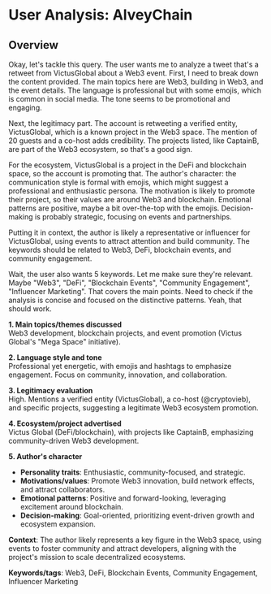 # User Analysis: AlveyChain

## Overview

<think>
Okay, let's tackle this query. The user wants me to analyze a tweet that's a retweet from VictusGlobal about a Web3 event. First, I need to break down the content provided. The main topics here are Web3, building in Web3, and the event details. The language is professional but with some emojis, which is common in social media. The tone seems to be promotional and engaging.

Next, the legitimacy part. The account is retweeting a verified entity, VictusGlobal, which is a known project in the Web3 space. The mention of 20 guests and a co-host adds credibility. The projects listed, like CaptainB, are part of the Web3 ecosystem, so that's a good sign.

For the ecosystem, VictusGlobal is a project in the DeFi and blockchain space, so the account is promoting that. The author's character: the communication style is formal with emojis, which might suggest a professional and enthusiastic persona. The motivation is likely to promote their project, so their values are around Web3 and blockchain. Emotional patterns are positive, maybe a bit over-the-top with the emojis. Decision-making is probably strategic, focusing on events and partnerships.

Putting it in context, the author is likely a representative or influencer for VictusGlobal, using events to attract attention and build community. The keywords should be related to Web3, DeFi, blockchain events, and community engagement.

Wait, the user also wants 5 keywords. Let me make sure they're relevant. Maybe "Web3", "DeFi", "Blockchain Events", "Community Engagement", "Influencer Marketing". That covers the main points. Need to check if the analysis is concise and focused on the distinctive patterns. Yeah, that should work.
</think>

**1. Main topics/themes discussed**  
Web3 development, blockchain projects, and event promotion (Victus Global's "Mega Space" initiative).  

**2. Language style and tone**  
Professional yet energetic, with emojis and hashtags to emphasize engagement. Focus on community, innovation, and collaboration.  

**3. Legitimacy evaluation**  
High. Mentions a verified entity (VictusGlobal), a co-host (@cryptovieb), and specific projects, suggesting a legitimate Web3 ecosystem promotion.  

**4. Ecosystem/project advertised**  
Victus Global (DeFi/blockchain), with projects like CaptainB, emphasizing community-driven Web3 development.  

**5. Author's character**  
- **Personality traits**: Enthusiastic, community-focused, and strategic.  
- **Motivations/values**: Promote Web3 innovation, build network effects, and attract collaborators.  
- **Emotional patterns**: Positive and forward-looking, leveraging excitement around blockchain.  
- **Decision-making**: Goal-oriented, prioritizing event-driven growth and ecosystem expansion.  

**Context**: The author likely represents a key figure in the Web3 space, using events to foster community and attract developers, aligning with the project's mission to scale decentralized ecosystems.  

**Keywords/tags**: Web3, DeFi, Blockchain Events, Community Engagement, Influencer Marketing